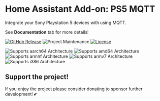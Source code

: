 # Home Assistant Add-on: PS5 MQTT
Integrate your Sony Playstation 5 devices with using MQTT.

See **Documentation** tab for more details!

[![GitHub Release][releases-shield]][releases]
![Project Maintenance][maintenance-shield]
[![License][license-shield]](LICENSE.md)

![Supports aarch64 Architecture][aarch64-shield]
![Supports amd64 Architecture][amd64-shield]
![Supports armhf Architecture][armhf-shield]
![Supports armv7 Architecture][armv7-shield]
![Supports i386 Architecture][i386-shield]

## Support the project!
If you enjoy the project please consider donating to sponsor further development! 💕

[aarch64-shield]: https://img.shields.io/badge/aarch64-yes-green.svg
[amd64-shield]: https://img.shields.io/badge/amd64-yes-green.svg
[armhf-shield]: https://img.shields.io/badge/armhf-yes-green.svg
[armv7-shield]: https://img.shields.io/badge/armv7-yes-green.svg
[i386-shield]: https://img.shields.io/badge/i386-yes-green.svg

[releases-shield]: https://img.shields.io/github/release/fwartner/ps5-mqtt.svg
[releases]: https://github.com/fwartner/ps5-mqtt/releases

[maintenance-shield]: https://img.shields.io/maintenance/yes/2023.svg
[license-shield]: https://img.shields.io/github/license/hassio-addons/addon-ssh.svg
